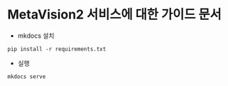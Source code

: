 # MetaVision2 서비스에 대한 가이드 문서
- mkdocs 설치
```
pip install -r requirements.txt
```


- 실행
```
mkdocs serve
```
